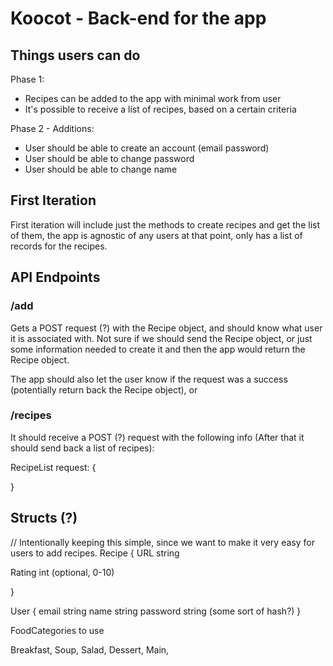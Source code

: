# Koocot - Back-end for the app

## Things users can do

Phase 1:
* Recipes can be added to the app with minimal work from user
* It's possible to receive a list of recipes, based on a certain criteria


Phase 2 - Additions:
* User should be able to create an account (email password)
* User should be able to change password
* User should be able to change name


## First Iteration

First iteration will include just the methods to create recipes and get the list of them, the app is agnostic of any users at that point, only has a list of records for the recipes.


## API Endpoints

### /add

Gets a POST request (?) with the Recipe object, and should know what user it is associated with. Not sure if we should send the Recipe object, or just some information needed to create it and then the app would return the Recipe object.

 The app should also let the user know if the request was a success (potentially return back the Recipe object), or 



### /recipes 

It should receive a POST (?) request with the following info (After that it should send back a list of recipes):

RecipeList request:
{
  
}






## Structs (?)

// Intentionally keeping this simple, since we want to make it very easy for users to add recipes.
Recipe {
  URL string
   
  Rating int (optional, 0-10)
  
}

User {
  email string
  name string
  password string (some sort of hash?)
}

FoodCategories to use

Breakfast, Soup, Salad, Dessert, Main, 






